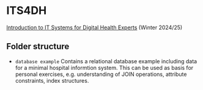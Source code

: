 # ITS4DH

[Introduction to IT Systems for Digital Health Experts](https://we.analyzegenomes.com/its4dh2024/) (Winter 2024/25)

## Folder structure

- `database example` Contains a relational database example including data for a minimal hospital informtion system. This can be used as basis for personal exercises, e.g. understanding of JOIN operations, attribute constraints, index structures.  
